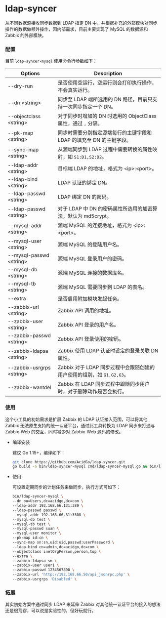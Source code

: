 # ldap-syncer

从不同数据源接收同步数据到 LDAP 指定 DN 中，并根据补充的外部模块对同步操作的数据做额外操作，因内部需求，目前主要实现了 MySQL 的数据源和 Zabbix 的外部模块。

### 配置

目前 `ldap-syncer-mysql` 使用命令行参数如下：

| Options                     | Description                                                  |
| --------------------------- | ------------------------------------------------------------ |
| --dry-run                   | 是否使用空运行，空运行则会打印执行操作，不会真实运行。       |
| --dn \<string\>             | 同步至 LDAP 端所选用的 DN 路径，目前只支持一次同步指定一个 DN。 |
| --objectclass \<string\>    | 对于同步时增加的 DN 时选用的 ObjectClass 属性，通过 `,` 分隔。 |
| --pk-map \<string\>         | 同步时需要分别指定源端每行的主键字段和 LDAP 的填充至 DN 的主键字段。 |
| --sync-map \<string\>       | 从源端同步到 LDAP 过程中需要转换的属性映射，如 `S1:D1,S2:D2`。 |
| --ldap-addr \<string\>      | 目标端 LDAP 的地址，格式为 \<ip\>:\<port\>。                 |
| --ldap-bind \<string\>      | LDAP 认证的绑定 DN。                                         |
| --ldap-passwd \<string\>    | LDAP 绑定 DN 的密码。                                        |
| --ldap-passwd \<string\>    | 对于 LDAP 中 DN 的密码属性所选用的加密算法，默认为 md5crypt。 |
| --mysql-addr \<string\>     | 源端 MySQL 的连接地址，格式为 \<ip\>:\<port\>。              |
| --mysql-user \<string\>     | 源端 MySQL 的登陆用户名。                                    |
| --mysql-passwd \<string\>   | 源端 MySQL 登录用户的密码。                                  |
| --mysql-db \<string\>       | 源端 MySQL 连接的数据库名。                                  |
| --mysql-tb \<string\>       | 源端 MySQL 需要同步到 LDAP 的表名。                          |
| --extra                     | 是否启用附加模块发起任务。                                   |
| --zabbix-url \<string\>     | Zabbix API 调用的地址。                                      |
| --zabbix-user \<string\>    | Zabbix API 登录的用户名。                                    |
| --zabbix-passwd \<string\>  | Zabbix API 登录使用的密码。                                  |
| --zabbix-ldapsa \<string\>  | Zabbix 使用 LDAP 认证时设定的登录关联 DN 属性。              |
| --zabbix-usrgrps \<string\> | Zabbix 对于 LDAP 同步过程中会跟随创建的用户使用的组别，如 `G1,G2,G3`。 |
| --zabbix-wantdel            | Zabbix 在 LDAP 同步过程中跟随同步用户时，对于删除动作是否会执行。 |

### 使用

这个小工具的初始需求是扩展 Zabbix 的 LDAP 认证接入范围，可以将其他 Zabbix 无法原生支持的统一认证平台，通过此工具转换为 LDAP 同步来打通与 Zabbix-Web 的交互，同时减少对 Zabbix-Web 源码的修改。

+ 编译安装

  建议 Go 1.15+，编译如下：

  ```bash
  git clone https://github.com/AcidGo/ldap-syncer.git
  go build -o bin/ldap-syncer-mysql cmd/ldap-syncer-mysql.go && bin/ldap-syncer-mysql --help
  ```

+ 使用

  可设置定期同步的计划任务来做同步，执行方式可如下：

  ```bash
  bin/ldap-syncer-mysql \
  --dn ou=Users,dc=acidgo,dc=com \
  --ldap-addr 192.168.66.131:389 \
  --ldap-passwd passwd \
  --mysql-addr 192.168.66.31:3308 \
  --mysql-db test \
  --mysql-tb test \
  --mysql-passwd suan \
  --mysql-user monitor \
  --pk-map id:cn \
  --sync-map sn:sn,uid:uid,passwd:userPassword \
  --ldap-bind cn=admin,dc=acidgo,dc=com \
  --objectclass inetOrgPerson,person,top \
  --extra \
  --zabbix-ldapsa sn \
  --zabbix-user user1 \
  --zabbix-passwd 1234567890 \
  --zabbix-url 'http://192.168.66.50/api_jsonrpc.php' \
  --zabbix-usrgrps 'Disabled' \
  ```

### 拓展

其实初始方案中通过同步 LDAP 来延伸 Zabbix 对其他统一认证平台的接入的想法还是很荒谬，可以说是实验性的，但好玩就行。

